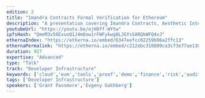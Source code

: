 ```yaml
---
edition: 2
title: "Imandra Contracts Formal Verification for Ethereum"
description: "A presentation covering Imandra Contracts, Aesthetic Integration’s cloud-based formal verification system for Ethereum."
youtubeUrl: "https://youtu.be/ejHOff-WYtw"
ipfsHash: "QmeM3v56ExuoQ1J4m6nw1rFWFykwg8LJGYsSARQkWFQ4vJ"
ethernaIndex: "https://etherna.io/embed/6347eefcc02259b06a2ffc13"
ethernaPermalink: "https://etherna.io/embed/c212ebc310899ca3c73e77ae130ee495d1fe7d9513b9964382d4c8652db0b8bf"
duration: 927
expertise: "Advanced"
type: "Talk"
track: "Developer Infrastructure"
keywords: ['cloud','evm','tools','proof','demo','finance','risk','audit','bugs','interoperability']
tags: ['Developer Infrastructure']
speakers: ['Grant Passmore','Evgeny Gokhberg']
---
```

